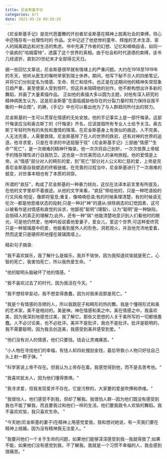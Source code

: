```yaml
---
title: 尼金斯基手记
categories: Art
date: 2021-05-18 09:50:29
---
```


《尼金斯基手记》是现代芭蕾舞的开创者尼金斯基在精神上脱离社会的束缚，但心中还残存有一丝理性时的 作品。文中记述了他悲惨的童年、辉煌的艺术生涯、家人的隔离疏远和对生活的焦虑。书中充满了作者的幻想、记忆和喃喃自语，如同一个装疯的"哈姆雷特"，透露了这个世界的真相。由于社会和时代道德的束缚，该书几经波折，直到20世纪末才全部得见天日。

<!--more-->

据一些回忆文章说，尼金斯基很早就有情绪上的严重问题。大约在1918至1919年的冬天，他听从医生的嘱咐举家到瑞士休养。期间，他写下秘不示人的四册笔记，并将它们分别定名为情感、生命、死亡和信件。也正是在这期间他的精神失常现象日趋严重，甚至使家人受到惊吓。但这并未阻碍他的创作，他不断构想出许多新的舞蹈，并画了大量素描作品。 正如他的素描大多以圆为主题，对他有深入研究的精神病医生认为，这是尼金斯基"在面临威胁他存在的分裂力量时努力保持自我平衡的一种企图"。的确，《手记》中也可以看出他为了与人群趋同所付出的努力。

尼金斯基的一生可以贯穿在情感的无处安放。他的手记事实上是一部忏悔录。这部忏悔录应当和奥古斯丁的《忏悔录》齐名，应该提倡所有专业人士给予关注。奥古斯丁年轻时所有的失败和激情的降落，在尼金斯基身上有类似的痕迹。人不完美，人无法完善，人需要救赎。尼金斯基除了在人的世界的跌宕，还有对神的世界的追逐。他寻求爱，只是在寻求的中途屈服于现"《尼金斯基手记》三部曲"情感""生命""死亡"，是一次艰难的精神忏悔录。他一次次将自己剖析，一次次依靠上帝赋予的残存理性进行自我防卫。这也是一次优美而动人的亲吻旅程。他的爱情是上帝。从"情感"部分对人的畸形的爱，到"死亡"部分对人公义和仁慈的爱，上帝是完善尼金斯基自我塑造的终极链接。在完善的过程当中，尼金斯基进行了一次艰难的蜕变，对世事本相也有了本质的洞穿。

所谓的"疯狂"，构成了尼金斯基的一种暴力倾向，这仅在法译本前言里有所提及，在他的文字里却不着痕迹。从他的文字来看，"疯狂"带给他的，只是一种呓语般的行文风格:短促，像即将窒息;重复，像喃喃低语;有的时候条理清楚，有的时候语无伦次--都是他思维状态的投射;只是一种对"神"的遵从:排除病态的幻觉因素，这可以被看作是对情感和直觉的诉求，他鄙视"聪明"(理智)，认为"聪明"是一种缺陷，会阻碍人的真正的理解力;此外，还有一种"隔":他能清楚地意识到人们看他时的眼光，可是他仍然爱，他呻吟般说着他爱妻子，爱女儿，爱这个世界;可这种爱终究只是一种玻璃屋中的爱，他能看到屋外人的形色，洞若观火，并且他充沛地爱着，然而这爱只是硬邦邦地撞在玻璃围墙上。

精彩句子摘录:

"我不喜欢娱乐，我了解什么是娱乐，我并不愉快，因为我知道欢愉就是死亡，心智的死亡，我害怕死亡，所以我热爱生命。 "

"他的聪明头脑破坏了他的情感。"

"我不喜欢过去了的时代，因为我活在今天。"

"我不想轻举妄动，我不想变得愚蠢，因为对我来说那是死亡。"

"我是个有情感的丑陋的人，所以我跳驼子和畸形的热的舞。我是个懂得形式和美的艺术家。美不是相对的。美是神。神在情感和美之中。美在情感之中。我喜欢美，因为我深刻地感觉过美，我了解它。那些又思想的人关于美所写的一切都很愚蠢。人不必讨论美，也不必批评。美并不是批评，我也不是批评。批评是聪明的，我不需要聪明，因为我去创造美，我感受到美并感受到爱。"

"他们没有对人的情感，他们只要钱。钱会让灵魂痛苦。"

"小人物在寻找他们的幸福，有钱人却四处搜刮金钱，最后导致小人物只好往自己头上射一颗子弹。"

"科学家说上帝不存在。但我认为上帝存在着。我感觉得到他，而不是去思考他。"

"我喜欢犹太人，因为他们懂得畏惧。"

"我寻求爱，但我发现爱并不存在。它是污秽的，大家要的爱是吹捧和恭维。"

"我很怕人，他们感受不到我，但却了解我。我很怕人群--因为他们既没有感受到我也不能了解我，而且要我过和他们一样的生活。他们要我跳令人欢愉的舞蹈。我不喜欢欢愉，我只喜欢生命。 "

"今天她(尼金斯基的妻子)在精神上用感觉爱我，我和想对她说，有一天我们要在精神上结婚，因为没有精神我无法爱人。"

"我要问他们一个关于生命的问题，如果他们能够深深感受到我--我就得救了;如果不能，如果他们没有感觉到我，不了解我。我就是一个习惯不幸福的人，我会感到很痛苦。"

